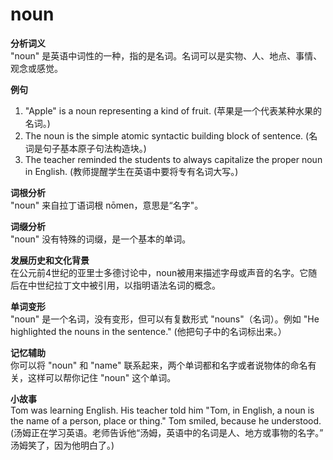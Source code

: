 # noun

**分析词义**  
"noun" 是英语中词性的一种，指的是名词。名词可以是实物、人、地点、事情、观念或感觉。

  

**例句**

  

1.  "Apple" is a noun representing a kind of fruit. (苹果是一个代表某种水果的名词。)
2.  The noun is the simple atomic syntactic building block of sentence. (名词是句子基本原子句法构造块。)
3.  The teacher reminded the students to always capitalize the proper noun in English. (教师提醒学生在英语中要将专有名词大写。)

  

**词根分析**  
"noun" 来自拉丁语词根 nōmen，意思是“名字"。

  

**词缀分析**  
"noun" 没有特殊的词缀，是一个基本的单词。

  

**发展历史和文化背景**  
在公元前4世纪的亚里士多德讨论中，noun被用来描述字母或声音的名字。它随后在中世纪拉丁文中被引用，以指明语法名词的概念。

  

**单词变形**  
"noun" 是一个名词，没有变形，但可以有复数形式 "nouns"（名词）。例如 "He highlighted the nouns in the sentence." (他把句子中的名词标出来。）

  

**记忆辅助**  
你可以将 "noun" 和 "name" 联系起来，两个单词都和名字或者说物体的命名有关，这样可以帮你记住 "noun" 这个单词。

  

**小故事**  
Tom was learning English. His teacher told him "Tom, in English, a noun is the name of a person, place or thing." Tom smiled, because he understood.  
(汤姆正在学习英语。老师告诉他“汤姆，英语中的名词是人、地方或事物的名字。” 汤姆笑了，因为他明白了。)
